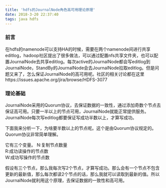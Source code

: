 ```yaml
---
title: 'hdfs的JournalNode角色高可用理论原理'
date: 2018-3-20 22:37:40
tags: java hdfs
---
```

### 前言
在hdfs的namenode可以支持HA的时候，需要在两个namenode间进行共享editlog，hadoop社区提出了很多做法，可以通过配置nfs共享文件夹，也可以配置JournalNode去共享editlog。每次active的JournalNode都会写editlog到JournalNode，StandBy的JournalNode会去JournalNode拉取editlog。但是问题又来了，怎么保证JournalNode的高可用呢。社区的相关讨论都在这里https://issues.apache.org/jira/browse/HDFS-3077

### 理论基础
JournalNode采用的Quorum协议，去保证数据的一致性，通过添加奇数个节点去保证高可用。只要一半以上的节点可用，JournalNode就能正常提供服务。JournalNode每次写editlog都要保证写成功半数以上，才算写成功。

下面我来分析一下，为啥要半数以上的节点呢。这个是由Quorum协议规定的。Quorum协议非常简单理解。

它有三个变量。
N:复制节点数量  
R:成功读操作的节点数  
W:成功写操作的节点数   
 
假设有三个节点，那么我每次写2个节点，才算写成功。那么会有一个节点不包含更新的最新值，那么每次都读2个节点的话，那么我就可以读取到最新的值。所以JournalNode就利用这个原理，去保证数据的一致性和高可用。



